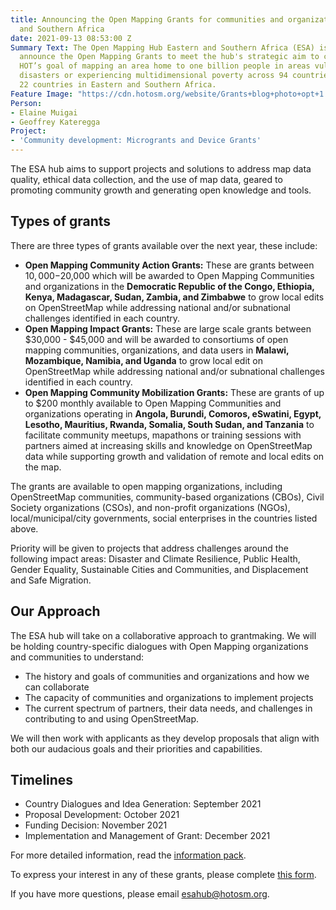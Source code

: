 ```yaml
---
title: Announcing the Open Mapping Grants for communities and organizations in Eastern
  and Southern Africa
date: 2021-09-13 08:53:00 Z
Summary Text: The Open Mapping Hub Eastern and Southern Africa (ESA) is excited to
  announce the Open Mapping Grants to meet the hub's strategic aim to contribute to
  HOT’s goal of mapping an area home to one billion people in areas vulnerable to
  disasters or experiencing multidimensional poverty across 94 countries; including
  22 countries in Eastern and Southern Africa.
Feature Image: "https://cdn.hotosm.org/website/Grants+blog+photo+opt+1.png"
Person:
- Elaine Muigai
- Geoffrey Kateregga
Project:
- 'Community development: Microgrants and Device Grants'
---
```


The ESA hub aims to support projects and solutions to address map data quality, ethical data collection, and the use of map data, geared to promoting community growth and generating open knowledge and tools.

## Types of grants
There are three types of grants available over the next year, these include: 

* **Open Mapping Community Action Grants:**  These are grants between $10,000-$20,000 which will be awarded to Open Mapping Communities and organizations in the **Democratic Republic of the Congo, Ethiopia, Kenya, Madagascar, Sudan, Zambia, and Zimbabwe** to grow local edits on OpenStreetMap while addressing national and/or subnational challenges identified in each country.
* **Open Mapping Impact Grants:** These are large scale grants between $30,000 - $45,000 and will be awarded to consortiums of open mapping communities, organizations, and data users in **Malawi, Mozambique, Namibia, and Uganda** to grow local edit on OpenStreetMap while addressing national and/or subnational challenges identified in each country. 
* **Open Mapping Community Mobilization Grants:** These are grants of up to $200 monthly available to Open Mapping Communities and organizations operating in **Angola, Burundi, Comoros, eSwatini, Egypt, Lesotho, Mauritius, Rwanda, Somalia, South Sudan, and Tanzania** to facilitate community meetups, mapathons or training sessions with partners aimed at increasing skills and knowledge on OpenStreetMap data while supporting growth and validation of remote and local edits on the map. 

The grants are available to open mapping organizations, including OpenStreetMap communities, community-based organizations (CBOs), Civil Society organizations (CSOs), and non-profit organizations (NGOs), local/municipal/city governments, social enterprises in the countries listed above.

Priority will be given to projects that address challenges around the following impact areas: Disaster and Climate Resilience, Public Health, Gender Equality, Sustainable Cities and Communities, and Displacement and Safe Migration.
 
## Our Approach 
The ESA hub will take on a collaborative approach to grantmaking. We will be holding country-specific dialogues with Open Mapping organizations and communities to understand: 
* The history and goals of communities and organizations and how we can collaborate
* The capacity of communities and organizations to implement projects 
* The current spectrum of partners, their data needs, and challenges in contributing to and using OpenStreetMap.

We will then work with applicants as they develop proposals that align with both our audacious goals and their priorities and capabilities.

## Timelines 
* Country Dialogues and Idea Generation: September 2021
* Proposal Development: October 2021
* Funding Decision: November 2021 
* Implementation and Management of Grant: December 2021 

For more detailed information, read the [information pack](https://wiki.openstreetmap.org/wiki/Humanitarian_OSM_Team/Open_Mapping_Hub_Eastern_and_Southern_Africa/Open_Mapping_Grants_2021).

To express your interest in any of these grants, please complete [this form](https://forms.gle/oFLQU8TJrk1Jzn7u8). 

If you have more questions, please email [esahub@hotosm.org](mailto:esahub@hotosm.org).